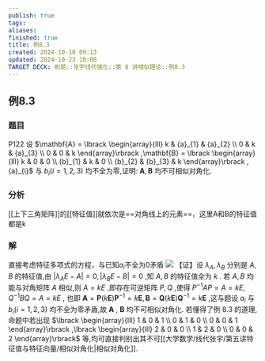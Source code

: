 ```yaml
---
publish: true
tags: 
aliases: 
finished: true
title: 例8.3
created: 2024-10-10 09:13
updated: 2024-10-23 10:08
TARGET DECK: 刷题::张宇线代强化::第 8 讲相似理论::例8.3
---
```


## 例8.3
### 题目
P122 设 $\mathbf{A} = \lbrack \begin{array}{lll} k & {a}_{1} & {a}_{2} \\ 0 & k & {a}_{3} \\ 0 & 0 & k \end{array}\rbrack ,\mathbf{B} = \lbrack \begin{array}{lll} k & 0 & 0 \\ {b}_{1} & k & 0 \\ {b}_{2} & {b}_{3} & k \end{array}\rbrack ,{a}_{i}$ 与 ${b}_{i}( {i = 1,2,3})$ 均不全为零,证明: $\mathbf{A},\mathbf{B}$ 均不可相似对角化.
### 分析
[[上下三角矩阵]]的[[特征值]]就依次是==对角线上的元素==，这里A和B的特征值都是k
### 解
直接考虑特征多项式的方程，与已知$a_{i}$不全为0矛盾
![](https://img.hwenyi.tech/202410192117568.webp)
【证】设 ${\lambda }_{A},{\lambda }_{B}$ 分别是 $A, B$ 的特征值,由 $| {{\lambda }_{A}E - A}| = 0,| {{\lambda }_{B}E - B}| = 0$ ,知 $A, B$ 的特征值全为 $k$ . 若 $A, B$ 均能与对角矩阵 $A$ 相似,则 $A = {kE}$ ,即存在可逆矩阵 $P, Q$ ,使得 ${P}^{-1}{AP} = A = {kE},{Q}^{-1}{BQ} = A = {kE}$ , 也即 $\mathbf{A} = \mathbf{P}( {k\mathbf{E}}) {\mathbf{P}}^{-1} = k\mathbf{E},\mathbf{B} = \mathbf{Q}( {k\mathbf{E}}) {\mathbf{Q}}^{-1} = k\mathbf{E}$ ,这与题设 ${a}_{i}$ 与 ${b}_{i}( {i = 1,2,3})$ 均不全为零矛盾,故 $\mathbf{A}$ , $\mathbf{B}$ 均不可相似对角化.
若懂得了例 8.3 的道理,命题中若出现 $\lbrack \begin{array}{lll} 1 & 0 & 1 \\ 0 & 1 & 0 \\ 0 & 0 & 1 \end{array}\rbrack ,\lbrack \begin{array}{lll} 2 & 0 & 0 \\ 1 & 2 & 0 \\ 0 & 0 & 2 \end{array}\rbrack$ 等,均可直接判别出其不可[[大学数学/线代张宇/第五讲特征值与特征向量/相似对角化|相似对角化]].
